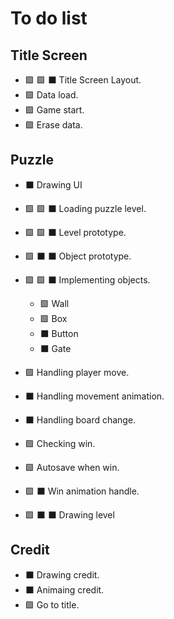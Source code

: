 # To do list

## Title Screen

- :green_square: :green_square: :black_large_square: Title Screen Layout.
- :green_square: Data load.
- :green_square: Game start.
- :green_square: Erase data.

## Puzzle

- :black_large_square: Drawing UI

- :green_square: :green_square: :black_large_square: Loading puzzle level.
- :green_square: :green_square: :black_large_square: Level prototype.
- :green_square: :black_large_square: :black_large_square: Object prototype.
- :green_square: :green_square: :black_large_square: Implementing objects.
  - :green_square: Wall
  - :green_square: Box
  - :black_large_square: Button
  - :black_large_square: Gate

- :green_square: Handling player move.
- :black_large_square: Handling movement animation.
- :black_large_square: Handling board change.
- :green_square: Checking win.
- :green_square: Autosave when win.
- :green_square: :black_large_square: Win animation handle.

- :green_square: :black_large_square: :black_large_square: Drawing level

## Credit

- :black_large_square: Drawing credit.
- :black_large_square: Animaing credit.
- :green_square: Go to title.